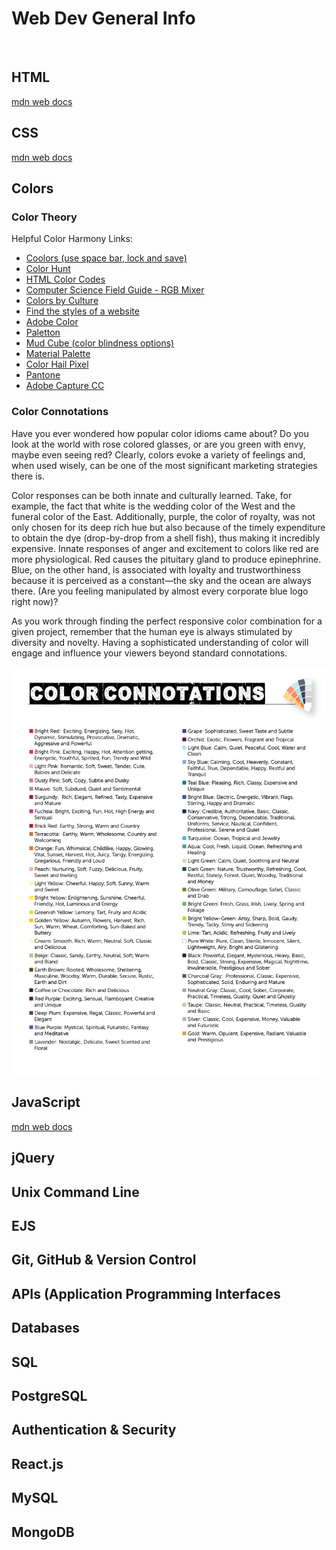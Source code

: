 # Web Dev General Info
</br>


## HTML

[mdn web docs](https://developer.mozilla.org/en-US/docs/Web/HTML)



## CSS
[mdn web docs](https://developer.mozilla.org/en-US/docs/Web/CSS)

## Colors

### Color Theory

Helpful Color Harmony Links:


* [Coolors (use space bar, lock and save)](https://coolors.co/)
* [Color Hunt](https://colorhunt.co/)
* [HTML Color Codes](https://htmlcolorcodes.com/)
* [Computer Science Field Guide - RGB Mixer](https://www.csfieldguide.org.nz/en/interactives/rgb-mixer/)
* [Colors by Culture](https://webdesignerdepot.com/color-and-cultural-design-considerations/)
* [Find the styles of a website](http://stylifyme.com/)
* [Adobe Color](https://color.adobe.com/create/color-wheel/)
* [Paletton](https://paletton.com/#uid=1000u0kllllaFw0g0qFqFg0w0aF)
* [Mud Cube (color blindness options)](https://colorsphere.app/#dot=false&harmony=Neutral&hue=0&saturation=100&lightness=50&quantize=0&space=RYB&theme=dark&vision=Normal)
* [Material Palette](https://www.materialpalette.com/)
* [Color Hail Pixel](https://color.hailpixel.com/)
* [Pantone](https://www.pantone.com/)
* [Adobe Capture CC](https://www.adobe.com/products/capture.html)


### Color Connotations


Have you ever wondered how popular color
idioms came about? Do you look at the world
with rose colored glasses, or are you green with
envy, maybe even seeing red? Clearly, colors
evoke a variety of feelings and, when used
wisely, can be one of the most significant
marketing strategies there is.

Color responses can be both innate and
culturally learned. Take, for example, the fact
that white is the wedding color of the West and
the funeral color of the East. Additionally,
purple, the color of royalty, was not only
chosen for its deep rich hue but also because
of the timely expenditure to obtain the dye
(drop-by-drop from a shell fish), thus making it
incredibly expensive. Innate responses of anger and excitement to colors like red are more
physiological. Red causes the pituitary gland to
produce epinephrine. Blue, on the other hand,
is associated with loyalty and trustworthiness
because it is perceived as a constant—the sky
and the ocean are always there. (Are you
feeling manipulated by almost every corporate
blue logo right now)?

As you work through finding the perfect
responsive color combination for a given
project, remember that the human eye is
always stimulated by diversity and novelty.
Having a sophisticated understanding of color
will engage and influence your viewers beyond
standard connotations.

![Color Connotations](images/color-connotations.png)



## JavaScript
[mdn web docs](https://developer.mozilla.org/en-US/docs/Web/JavaScript)


## jQuery



## Unix Command Line



## EJS



## Git, GitHub & Version Control



## APIs (Application Programming Interfaces



## Databases



## SQL



## PostgreSQL



## Authentication & Security



## React.js



## MySQL



## MongoDB



